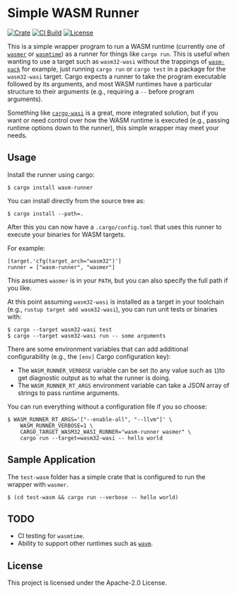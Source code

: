 # Simple WASM Runner

[![Crate](https://img.shields.io/crates/v/wasm-runner.svg)](https://crates.io/crates/wasm-runner)
[![CI Build](https://github.com/almann/wasm-runner/workflows/CI%20Build/badge.svg)](https://github.com/almann/wasm-runner/actions?query=workflow%3A%22CI+Build%22)
[![License](https://img.shields.io/hexpm/l/plug.svg)](https://github.com/almann/wasm-runner/blob/main/LICENSE)

This is a simple wrapper program to run a WASM runtime (currently one of [`wasmer`][wasmer] or [`wasmtime`][wasmtime])
as a runner for things like `cargo run`.  This is useful when wanting to use a target such as `wasm32-wasi` without the
trappings of [`wasm-pack`][wasm-pack] for example, just running `cargo run` or `cargo test` in a package
for the `wasm32-wasi` target.  Cargo expects a runner to take the program executable followed by its arguments,
and most WASM runtimes  have a particular structure to their arguments
(e.g., requiring a `--` before program arguments).

Something like [`cargo-wasi`][cargo-wasi] is a great, more integrated solution, but if you want or need control over how the
WASM runtime is executed (e.g., passing runtime options down to the runner), this simple wrapper may meet your needs.

## Usage

Install the runner using cargo:
```
$ cargo install wasm-runner
```

You can install directly from the source tree as:
```
$ cargo install --path=.
```

After this you can now have a `.cargo/config.toml` that uses this runner to execute your binaries for WASM targets.

For example:
```
[target.'cfg(target_arch="wasm32")']
runner = ["wasm-runner", "wasmer"]
```

This assumes `wasmer` is in your `PATH`, but you can also specify the full path if you like.

At this point assuming `wasm32-wasi` is installed as a target in your toolchain (e.g., `rustup target add wasm32-wasi`),
you can run unit tests or binaries with:
```
$ cargo --target wasm32-wasi test
$ cargo --target wasm32-wasi run -- some arguments
```

There are some environment variables that can add additional configurability
(e.g., the `[env]` Cargo configuration key):

* The `WASM_RUNNER_VERBOSE` variable can be set (to any value such as `1`)to get diagnostic output as to what 
  the runner is doing.
* The `WASM_RUNNER_RT_ARGS` environment variable can take a JSON array of strings to pass runtime arguments.

You can run everything without a configuration file if you so choose:  

```
$ WASM_RUNNER_RT_ARGS='["--enable-all", "--llvm"]' \
    WASM_RUNNER_VERBOSE=1 \
    CARGO_TARGET_WASM32_WASI_RUNNER="wasm-runner wasmer" \
    cargo run --target=wasm32-wasi -- hello world
```

## Sample Application

The `test-wasm` folder has a simple crate that is configured to run the wrapper with `wasmer`.
```
$ (cd test-wasm && cargo run --verbose -- hello world)
```

## TODO

* CI testing for `wasmtime`.
* Ability to support other runtimes such as [`wavm`][wavm].

## License

This project is licensed under the Apache-2.0 License.

[cargo-wasi]: https://crates.io/crates/cargo-wasi
[wasmer]: https://wasmer.io/
[wasmtime]: https://wasmtime.dev/
[wasm-pack]: https://github.com/rustwasm/wasm-pack
[wavm]: https://wavm.github.io/
